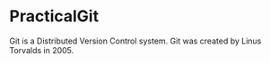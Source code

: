 # PracticalGit
Git is a Distributed Version Control system.
Git was created by Linus Torvalds in 2005.
